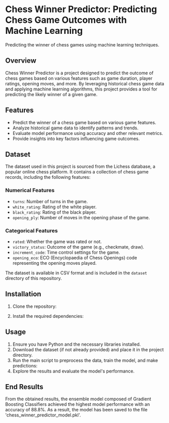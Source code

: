 # Chess Winner Predictor: Predicting Chess Game Outcomes with Machine Learning

Predicting the winner of chess games using machine learning techniques.

## Overview

Chess Winner Predictor is a project designed to predict the outcome of chess games based on various features such as game duration, player ratings, opening moves, and more. By leveraging historical chess game data and applying machine learning algorithms, this project provides a tool for predicting the likely winner of a given game.

## Features

- Predict the winner of a chess game based on various game features.
- Analyze historical game data to identify patterns and trends.
- Evaluate model performance using accuracy and other relevant metrics.
- Provide insights into key factors influencing game outcomes.

## Dataset

The dataset used in this project is sourced from the Lichess database, a popular online chess platform. It contains a collection of chess game records, including the following features:

### Numerical Features
- `turns`: Number of turns in the game.
- `white_rating`: Rating of the white player.
- `black_rating`: Rating of the black player.
- `opening_ply`: Number of moves in the opening phase of the game.

### Categorical Features
- `rated`: Whether the game was rated or not.
- `victory_status`: Outcome of the game (e.g., checkmate, draw).
- `increment_code`: Time control settings for the game.
- `opening_eco`: ECO (Encyclopaedia of Chess Openings) code representing the opening moves played.

The dataset is available in CSV format and is included in the `dataset` directory of this repository.

## Installation

1. Clone the repository:

2. Install the required dependencies:


## Usage

1. Ensure you have Python and the necessary libraries installed.
2. Download the dataset (if not already provided) and place it in the project directory.
3. Run the main script to preprocess the data, train the model, and make predictions:
4. Explore the results and evaluate the model's performance.

## End Results

From the obtained results, the ensemble model composed of Gradient Boosting Classifiers achieved the highest model performance with an accuracy of 88.8%. As a result, the model has been saved to the file 'chess_winner_predictor_model.pkl'.

